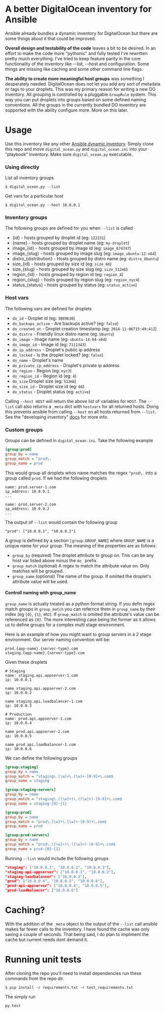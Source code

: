 A better DigitalOcean inventory for Ansible
===========================================

Ansible already bundles a dynamic inventory for DigitalOcean but there are some
things about it that could be improved.

**Overall design and testability of the code** leaves a bit to be desired. In an
effort to make the code more "pythonic" and fully tested I've rewritten pretty
much everything. I've tried to keep feature parity in the core functionality
of the inventory like --list, --host and configuration. Some things are missing like
caching and some other command line flags.

**The ability to create more meaningful host groups** was something I desperately needed.
DigitalOcean does not let you add any sort of metadata or tags to your droplets. This was my
primary reason for writing a new DO inventory.  All grouping is controlled by a pluggable `GroupRule`
system. This way you can put droplets into groups based on some defined naming conventions. All the
groups in the currently bundled DO inventory are supported with the ability configure more. More on this later.


Usage
=====
Use this inventory like any other [Ansible dynamic inventory](http://docs.ansible.com/intro_dynamic_inventory.html). Simply clone this repo and move `digital_ocean.py` and `digital_ocean.ini` into your "playbook" inventory. Make sure `digital_ocean.py` executable. 

### Using directly
List all inventory groups
```shell
$ digital_ocean.py --list
```

Get vars for a particular host
```shell
$ digital_ocean.py --host 10.0.0.1
```

### Inventory groups 
The following groups are defined for you when `--list` is called

* {id} - hosts grouped by droplet id (eg: `122231`)
* {name} - hosts grouped by droplet name (eg: `my-droplet`)
* image_{id} - hosts grouped by image id (eg: `image_674747`)
* image_{slug} - hosts grouped by image slug (eg: `image_ubuntu-12-x64`)
* distro_{distribution} - Hosts grouped by distro name (eg: `distro_Ubuntu`)
* size_{id} - hosts grouped by size id (eg: `size_66`)
* size_{slug} - hosts grouped by size slug (eg: `size_512mb`)
* region_{id} - hosts grouped by region id (eg: `region_4`)
* region_{slug} - hosts grouped by region slug (eg: `region_nyc4`)
* status_{status} - hosts grouped by status (eg: `status_active`)


### Host vars
The following vars are defined for droplets

* `do_id` - Droplet id (eg: `3089638`)
* `do_backups_active` - Are backups active? (eg: `false`)
* `do_created_at` - Droplet creation timestamp (eg: `2014-11-06T15:49:41Z`)
* `do_distro` - Friendly linux distro name (eg: `Ubuntu`)
* `do_image` - Image name (eg: `ubuntu-14-04-x64`)
* `do_image_id` - Image id (eg: `7111343`)
* `do_ip_address` - Droplet's public ip address
* `do_locked` - Is the droplet locked? (eg: `false`)
* `do_name` - Droplet's name
* `do_private_ip_address` - Droplet's private ip address
* `do_region` - Region (eg: `nyc3`)
* `do_region_id` - Region id (eg: `4`)
* `do_size` Droplet size (eg: `512mb`)
* `do_size_id` - Droplet size id (eg: `66`)
* `do_status` - Droplet status (eg: `active`)

Calling `--host HOST` will return the above list of variables for `HOST`. The `--list` call also returns a `_meta` dict with `hostvars` for all returned hosts. Doing this prevents ansible from calling `--host` on all hosts returned from `--list`. See the "developing inventory" [docs](http://docs.ansible.com/developing_inventory.html#tuning-the-external-inventory-script) for more info.


### Custom groups

Groups can be defined in `digital_ocean.ini`. Take the following example

```ini
[group:prod]
group_by = name
group_match = ^prod\.
group_name = prod
```

This would group all droplets whos name matches the regex `^prod\.` into a group called `prod`. If we had the following droplets

```
name: prod.server-1.com
ip_address: 10.0.0.1
...

name: prod.server-2.com
ip_address: 10.0.0.2
...
```

The output of `--list` would contain the following group
```
"prod": ["10.0.0.1", "10.0.0.2"]
```

A group is defined by a section `[group:GROUP_NAME`] where `GROUP_NAME` is a unique name for your group. The meaning of the properties are as follows:

* `group_by` (required) The droplet attribute to group on. This can be any host var listed above minus the `do_` prefix
* `group_match` (optional) A regex to match the attribute value on. Only matches will be grouped.
* `group_name` (optional) The name of the group. If omiited the droplet's attribute value will be used.

#### Controll naming with group_name
`group_name` is actually treated as a python format string. If you defin regex match groups in `group_match` you can refernce them in `group_name` by their index (eg `{0}`, `{1}`, etc). If `group_match` is omiited the attribute's value can be 
referenced as `{0}`. The more interesting case being the former as it allows us to define groups for a complex multi stage environment.

Here is an example of how you might want to group servers in a 2 stage environment. Our server naming convention will be:

```
prod.{app-name}.{server-type}.com
staging.{app-name}.{server-type}.com
```

Given these droplets

```
# Staging
name: staging.api.appserver-1.com
ip: 10.0.0.1

name staging.api.appserver-2.com
ip: 10.0.0.2

name staging.api.loadbalancer-1.com
ip: 10.0.0.3

# Production
name: prod.api.appserver-1.com
ip: 10.0.0.4

name prod.api.appserver-2.com
ip: 10.0.0.5

name prod.api.loadbalancer-1.com
ip: 10.0.0.6
```

We can define the following groups

```ini
[group:staging]
group_by = name
group_match = ^staging\.[\w]+\.[\w]+-[0-9]+\.com$
group_name = staging

[group:staging-servers]
group_by = name
group_match = ^staging\.([\w]+)\.([\w]+)-[0-9]+\.com$
group_name = staging-{0}-{1}

[group:prod]
group_by = name
group_match = ^prod\.[\w]+\.[\w]+-[0-9]+\.com$
group_name = prod

[group:prod-servers]
group_by = name
group_match = ^prod\.([\w]+)\.([\w]+)-[0-9]+\.com$
group_name = prod-{0}-{1}
```

Running `--list` would include the following groups
```json
"staging": ["10.0.0.1", "10.0.0.2", "10.0.0.3"],
"staging-api-appserver": ["10.0.0.1", "10.0.0.2"],
"staging-loadbalancer": ["10.0.0.3"],
"prod": ["10.0.0.4", "10.0.0.5", "10.0.0.6"],
"prod-api-appserver": ["10.0.0.4", "10.0.0.5"],
"prod-loadbalancer": ["10.0.0.6"]
```

Caching?
========

With the addition of the `_meta` object to the output of the `--list` call ansible makes far fewer calls to the inventory. I have found the cache was only saving a couple of seconds. That being said, I do plan to impliment the cache but current needs dont demand it.


Running unit tests
===================
After cloning the repo you'll need to install dependencies run these commands from the repo dir.

```shell
$ pip install -r requirements.txt -r test_requirements.txt
```

The simply run
```
py.test
```







